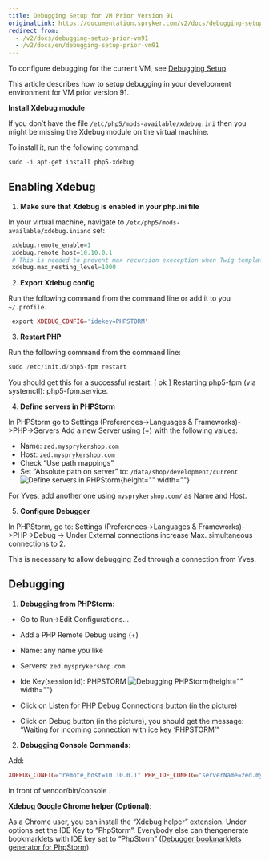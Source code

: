 ```yaml
---
title: Debugging Setup for VM Prior Version 91
originalLink: https://documentation.spryker.com/v2/docs/debugging-setup-prior-vm91
redirect_from:
  - /v2/docs/debugging-setup-prior-vm91
  - /v2/docs/en/debugging-setup-prior-vm91
---
```


To configure debugging for the current VM, see [Debugging Setup](/docs/scos/dev/developer-guides/201903.0/installation/debugging/debugging-setup.html).

This article describes how to setup debugging in your development environment for VM prior version 91.

**Install Xdebug module**

If you don’t have the file `/etc/php5/mods-available/xdebug.ini` then you might be missing the Xdebug module on the virtual machine.

To install it, run the following command:

```php
sudo -i apt-get install php5-xdebug
```

## Enabling Xdebug

1. **Make sure that Xdebug is enabled in your php.ini file**

In your virtual machine, navigate to `/etc/php5/mods-available/xdebug.iniand` set:

```php
 xdebug.remote_enable=1
 xdebug.remote_host=10.10.0.1
 # This is needed to prevent max recursion exeception when Twig templates are very complicated
 xdebug.max_nesting_level=1000
```

2. **Export Xdebug config**

Run the following command from the command line or add it to you `~/.profile`.

```php
 export XDEBUG_CONFIG='idekey=PHPSTORM' 
```

3. **Restart PHP**

Run the following command from the command line:

```php
sudo /etc/init.d/php5-fpm restart
```



You should get this for a successful restart: [ ok ] Restarting php5-fpm (via systemctl): php5-fpm.service.

4. **Define servers in PHPStorm**

In PHPStorm go to Settings (Preferences->Languages & Frameworks)->PHP->Servers Add a new Server using (+) with the following values:

* Name: `zed.mysprykershop.com`
* Host: `zed.mysprykershop.com`
* Check “Use path mappings”
* Set “Absolute path on server” to: `/data/shop/development/current`
![Define servers in PHPStorm](https://spryker.s3.eu-central-1.amazonaws.com/docs/Developer+Guide/Installation/Debugging/Debugging+Setup+for+VM+Prior+Version+91/define-Servers-Php-Storm.png){height="" width=""}

For Yves, add another one using `mysprykershop.com/` as Name and Host.

5. **Configure Debugger**

In PHPStorm, go to: Settings (Preferences->Languages & Frameworks)->PHP->Debug -> Under External connections increase Max. simultaneous connections to 2.

This is necessary to allow debugging Zed through a connection from Yves.

## Debugging

1. **Debugging from PHPStorm**:

* Go to Run->Edit Configurations…
* Add a PHP Remote Debug using (+)
* Name: any name you like
* Servers: `zed.mysprykershop.com`
* Ide Key(session id): PHPSTORM
![Debugging PHPStorm](https://spryker.s3.eu-central-1.amazonaws.com/docs/Developer+Guide/Installation/Debugging/Debugging+Setup+for+VM+Prior+Version+91/debugging-Php-Storm.png){height="" width=""}

* Click on Listen for PHP Debug Connections button (in the picture)
* Click on Debug button (in the picture), you should get the message: “Waiting for incoming connection with ice key ‘PHPSTORM’”

 

2. **Debugging Console Commands**:

Add:

```php
XDEBUG_CONFIG="remote_host=10.10.0.1" PHP_IDE_CONFIG="serverName=zed.mysprykershop.com"
```

in front of vendor/bin/console <command>.

**Xdebug Google Chrome helper (Optional)**:

As a Chrome user, you can install the “Xdebug helper” extension. Under options set the IDE Key to “PhpStorm”. Everybody else can thengenerate bookmarklets with IDE key set to “PhpStorm” ([Debugger bookmarklets generator for PhpStorm](http://www.jetbrains.com/phpstorm/marklets/)).
